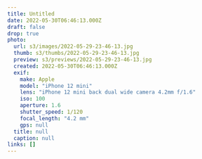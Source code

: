 ```yaml
---
title: Untitled
date: 2022-05-30T06:46:13.000Z
draft: false
drop: true
photo:
  url: s3/images/2022-05-29-23-46-13.jpg
  thumb: s3/thumbs/2022-05-29-23-46-13.jpg
  preview: s3/previews/2022-05-29-23-46-13.jpg
  created: 2022-05-30T06:46:13.000Z
  exif:
    make: Apple
    model: "iPhone 12 mini"
    lens: "iPhone 12 mini back dual wide camera 4.2mm f/1.6"
    iso: 100
    aperture: 1.6
    shutter_speed: 1/120
    focal_length: "4.2 mm"
    gps: null
  title: null
  caption: null
links: []
---
```

